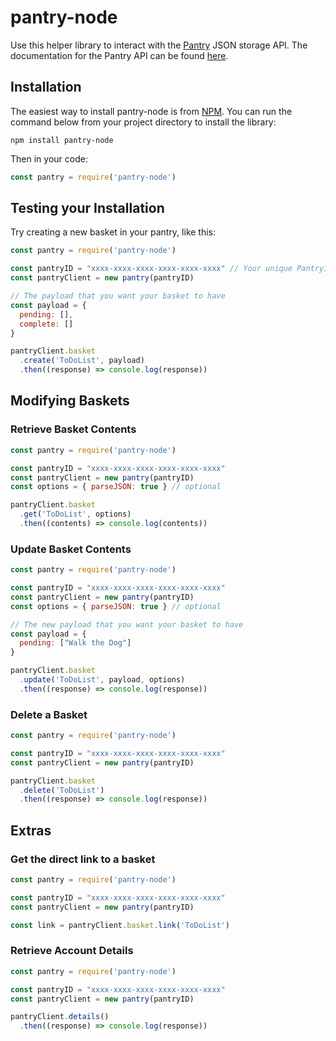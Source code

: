 # pantry-node
Use this helper library to interact with the [Pantry][pantrypath] JSON storage API. The documentation for the Pantry API can be found [here][apidocs].

## Installation
The easiest way to install pantry-node is from [NPM][npmlink]. You can run the command
below from your project directory to install the library:

```
npm install pantry-node
```

Then in your code:

```javascript
const pantry = require('pantry-node')
```

## Testing your Installation
Try creating a new basket in your pantry, like this:

```javascript
const pantry = require('pantry-node')

const pantryID = "xxxx-xxxx-xxxx-xxxx-xxxx-xxxx" // Your unique PantryID
const pantryClient = new pantry(pantryID)

// The payload that you want your basket to have
const payload = {
  pending: [],
  complete: []
}

pantryClient.basket
  .create('ToDoList', payload)
  .then((response) => console.log(response))
```

## Modifying Baskets

### Retrieve Basket Contents
```javascript
const pantry = require('pantry-node')

const pantryID = "xxxx-xxxx-xxxx-xxxx-xxxx-xxxx"
const pantryClient = new pantry(pantryID)
const options = { parseJSON: true } // optional

pantryClient.basket
  .get('ToDoList', options)
  .then((contents) => console.log(contents))
```

### Update Basket Contents
```javascript
const pantry = require('pantry-node')

const pantryID = "xxxx-xxxx-xxxx-xxxx-xxxx-xxxx"
const pantryClient = new pantry(pantryID)
const options = { parseJSON: true } // optional

// The new payload that you want your basket to have
const payload = {
  pending: ["Walk the Dog"]
}

pantryClient.basket
  .update('ToDoList', payload, options)
  .then((response) => console.log(response))
```

### Delete a Basket
```javascript
const pantry = require('pantry-node')

const pantryID = "xxxx-xxxx-xxxx-xxxx-xxxx-xxxx"
const pantryClient = new pantry(pantryID)

pantryClient.basket
  .delete('ToDoList')
  .then((response) => console.log(response))
```

## Extras
### Get the direct link to a basket
```javascript
const pantry = require('pantry-node')

const pantryID = "xxxx-xxxx-xxxx-xxxx-xxxx-xxxx"
const pantryClient = new pantry(pantryID)

const link = pantryClient.basket.link('ToDoList')
```

### Retrieve Account Details
```javascript
const pantry = require('pantry-node')

const pantryID = "xxxx-xxxx-xxxx-xxxx-xxxx-xxxx"
const pantryClient = new pantry(pantryID)

pantryClient.details()
  .then((response) => console.log(response))
```

[pantrypath]: https://getpantry.cloud
[apidocs]: https://documenter.getpostman.com/view/3281832/SzmZeMLC
[npmlink]: https://www.npmjs.com/package/pantry-node

